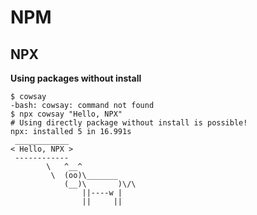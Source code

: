 # NPM
## NPX
__Using packages without install__
```
$ cowsay
-bash: cowsay: command not found
$ npx cowsay "Hello, NPX"
# Using directly package without install is possible!
npx: installed 5 in 16.991s
 ____________
< Hello, NPX >
 ------------
        \   ^__^
         \  (oo)\_______
            (__)\       )\/\
                ||----w |
                ||     ||
```
